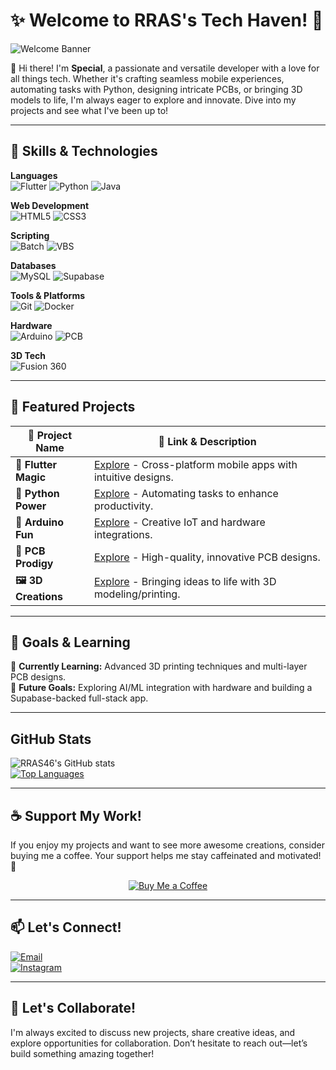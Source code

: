 # ✨ Welcome to RRAS's Tech Haven! 🌟

![Welcome Banner](https://readme-typing-svg.herokuapp.com?font=Fira+Code&size=24&duration=2000&pause=1000&color=F75C7E&background=FFEBE5&center=true&vCenter=true&width=600&height=50&lines=Welcome+to+RRAS's+Tech+Haven!;Let’s+Create+Together!)

👋 Hi there! I'm **Special**, a passionate and versatile developer with a love for all things tech. Whether it's crafting seamless mobile experiences, automating tasks with Python, designing intricate PCBs, or bringing 3D models to life, I'm always eager to explore and innovate. Dive into my projects and see what I've been up to!

---

## 🚀 Skills & Technologies

**Languages**  
![Flutter](https://img.shields.io/badge/Flutter-%2302569B.svg?style=flat-square&logo=flutter&logoColor=white)
![Python](https://img.shields.io/badge/Python-%233776AB.svg?style=flat-square&logo=python&logoColor=white)
![Java](https://img.shields.io/badge/Java-%23ED8B00.svg?style=flat-square&logo=java&logoColor=white)  

**Web Development**  
![HTML5](https://img.shields.io/badge/HTML5-%23E34F26.svg?style=flat-square&logo=html5&logoColor=white)
![CSS3](https://img.shields.io/badge/CSS3-%231572B6.svg?style=flat-square&logo=css3&logoColor=white)  

**Scripting**  
![Batch](https://img.shields.io/badge/Batch%20Scripting-%23000000.svg?style=flat-square&logo=windowsterminal&logoColor=white)
![VBS](https://img.shields.io/badge/VBScripting-%23FFB845.svg?style=flat-square&logo=windows)  

**Databases**  
![MySQL](https://img.shields.io/badge/MySQL-%234479A1.svg?style=flat-square&logo=mysql&logoColor=white)
![Supabase](https://img.shields.io/badge/Supabase-%2330A14E.svg?style=flat-square&logo=supabase&logoColor=white)  

**Tools & Platforms**  
![Git](https://img.shields.io/badge/Git-%23F05033.svg?style=flat-square&logo=git&logoColor=white)
![Docker](https://img.shields.io/badge/Docker-%232496ED.svg?style=flat-square&logo=docker&logoColor=white)  

**Hardware**  
![Arduino](https://img.shields.io/badge/Arduino-%2300979D.svg?style=flat-square&logo=arduino&logoColor=white)
![PCB](https://img.shields.io/badge/PCB%20Design-%233DA639.svg?style=flat-square&logo=pcbway&logoColor=white)  

**3D Tech**  
![Fusion 360](https://img.shields.io/badge/Fusion360-%23F5852F.svg?style=flat-square&logo=autodesk&logoColor=white)

---

## 🌟 Featured Projects

| 🚀 Project Name      | 🔗 Link & Description                                                                                  |
|----------------------|-------------------------------------------------------------------------------------------------------|
| **📱 Flutter Magic** | [Explore](https://github.com/RRAS46/flutter-app) - Cross-platform mobile apps with intuitive designs. |
| **🐍 Python Power**  | [Explore](https://github.com/RRAS46/python-automation) - Automating tasks to enhance productivity.     |
| **🔧 Arduino Fun**   | [Explore](https://github.com/RRAS46/arduino-projects) - Creative IoT and hardware integrations.       |
| **🔋 PCB Prodigy**   | [Explore](https://github.com/RRAS46/pcb-designs) - High-quality, innovative PCB designs.              |
| **🖼️ 3D Creations** | [Explore](https://github.com/RRAS46/3d-projects) - Bringing ideas to life with 3D modeling/printing.  |

---

## 🎯 Goals & Learning

🌱 **Currently Learning:** Advanced 3D printing techniques and multi-layer PCB designs.  
🧠 **Future Goals:** Exploring AI/ML integration with hardware and building a Supabase-backed full-stack app.

---

##  GitHub Stats

![RRAS46's GitHub stats](https://github-readme-stats.vercel.app/api?username=RRAS46&show_icons=true&theme=radical)  
[![Top Languages](https://github-readme-stats.vercel.app/api/top-langs/?username=RRAS46&layout=compact&theme=radical)](https://github.com/anuraghazra/github-readme-stats)

---

## ☕ Support My Work!

If you enjoy my projects and want to see more awesome creations, consider buying me a coffee. Your support helps me stay caffeinated and motivated! 💖  

<p align="center">
  <a href="https://www.buymeacoffee.com/rras" target="_blank">
    <img src="https://img.buymeacoffee.com/button-api/?text=Buy me a coffee&emoji=☕&slug=rras&button_colour=FF5F5F&font_colour=ffffff&font_family=Arial&outline_colour=000000&coffee_colour=ffffff" alt="Buy Me a Coffee">
  </a>
</p>

---

## 📫 Let's Connect!

[![Email](https://img.shields.io/badge/Email-D14836?style=flat-square&logo=gmail&logoColor=white)](mailto:rrasgeorge46@gmail.com)  
[![Instagram](https://img.shields.io/badge/Instagram-E4405F?style=flat-square&logo=instagram&logoColor=white)](https://www.instagram.com/jojos__psarras/)

---


## 💬 Let's Collaborate!

I'm always excited to discuss new projects, share creative ideas, and explore opportunities for collaboration. Don’t hesitate to reach out—let’s build something amazing together!
